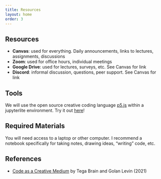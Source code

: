 ```yaml
---
title: Resources
layout: home
order: 3
---
```

## Resources
- **Canvas**: used for everything. Daily announcements, links to lectures, assignments, discussions
- **Zoom**: used for office hours, individual meetings
- **Google Drive**: used for lectures, surveys, etc. See Canvas for link
- **Discord**: informal discussion, questions, peer support. See Canvas for link

## Tools
We will use the open source creative coding language [p5.js](https://p5js.org/) within a jupyterlite environment. Try it out [here](https://p5nb.vercel.app/tree/index.html)!

## Required Materials
You will need access to a laptop or other computer. I recommend a notebook specifically for taking notes, drawing ideas, “writing” code, etc.

## References
- [Code as a Creative Medium](https://mitpress.mit.edu/9780262542043/code-as-creative-medium/) by Tega Brain and Golan Levin (2021)
